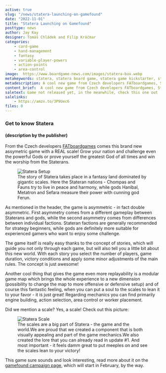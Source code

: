 ```yaml
---
active: true
slug: "/news/statera-launching-on-gamefound"
date: "2022-11-01"
title: "Statera Launching on Gamefound"
posttype: news
author: Jay Kay
designer: Tomáš Chládek and Filip Kráčmar
categories: 
    - card-game
    - hand-management
    - fantasy
    - variable-player-powers
    - action-points
    - area-control
image:  https://www.boardgame-news.com/images/statera-box.webp
metakeywords: statera, statera board game, statera game kickstarter, statera gamefound
metadescription: A cool new game from Czech developers FATboardgames, Statera, is in the making. Check it out here.
content_brief:  A cool new game from Czech developers FATboardgames, Statera, is in the making. Check it out here.
saletext: Game not released yet, in the meanwhile, check this one out
salelinks: 
    - https://amzn.to/3P9Uec6
files: 0
---
```


### Get to know Statera
#### (description by the publisher)
From the Czech developers <a href="https://fatboardgames.com/" target="_blank">FATboardgames</a> comes this brand new assymetric game with a REAL scale! Grow your nation and challenge even the powerful Gods or prove yourself the greatest God of all times and win the worship from the Staterans.
<figure class="figure">
    <img class="figure-img" alt="Statera Setup" src="https://www.boardgame-news.com/images/statera-setup.webp" >
    </img>
    <figcaption class="figcaption">The story of Statera takes place in a fantasy land dominated by gigantic scales. Here the Stateran nations - Chompas and Fauns try to live in peace and harmony, while gods Hanibal, Metatron and Sefara measure their power with cunning god Ferun.</figcaption>
</figure>

As mentioned in the header, the game is asymmetric - in fact double asymmetric. First asymmetry comes from a different gameplay between Staterans and gods, while the second asymmetry comes from differences between individual factions. Stateran factions are generally recommended for strategy beginners, while gods are definitely more suitable for experienced gamers who want to enjoy some challenge.  

The game itself is really easy thanks to the concept of stories, which will guide you not only through each game, but will also tell you a little bit about this new world. With each story you select the number of players, game duration, victory conditions and apply some minor adjustments of the main rules. The concept is just awesome!  

Another cool thing that gives the game even more replayability is a modular game map which brings the whole experience to a new dimension (possibility to change the map to more offensive or defensive setup) and of course this fantastic feeling, when you can put a soul to the scales to lean it to your favor - it is just great! Regarding mechanics you can find primarily engine building, action selection, area control or worker placement.  

Did we mention a scale? Yes, a scale! Check out this picture:

<figure class="figure">
    <img class="figure-img" alt="Statera Scale" src="https://www.boardgame-news.com/images/statera-scale.webp" >
    </img>
    <figcaption class="figcaption">The scales are a big part of Statera - the game and the world.We are proud that we created a component that is both visually appealing and part of the game mechanics.We also created the lore that you can already read in update #1. And most important - it feels damm great to put meeples on and see the scales lean to your victory!</figcaption>
</figure>

This game sure sounds and look interesting, read more about it on the <a href="https://gamefound.com/projects/fatboardgames/statera" rel="nofollow" target="_blank">gamefound campaign page</a>, which will start in February, by the way.